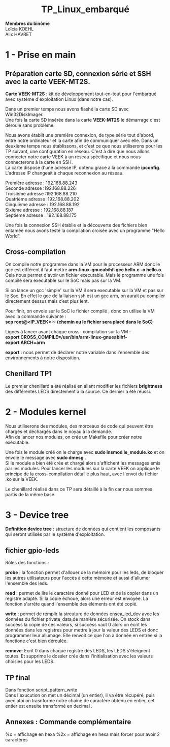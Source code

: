 
# <div align="center">TP_Linux_embarqué</div> 

__Membres du binôme__  
Loïcia KOEHL  
Alix HAVRET 

# 1 - Prise en main 
## Préparation carte SD, connexion série et SSH avec la carte VEEK-MT2S.    
__Carte VEEK-MT2S__ : kit de développement tout-en-tout pour l'embarqué avec système d'exploitation Linux (dans notre cas).

Dans un premier temps nous avons flashé la carte SD avec Win32DiskImager.  
Une fois la carte SD insérée dans la carte __VEEK-MT2S__ le démarrage c'est déroulé sans problème.  

Nous avons établit une première connexion, de type série tout d'abord, entre notre ordinateur et la carte afin de communiquer avec elle. 
Dans un deuxième temps nous établissons, et c'est ce que nous utiliserons pour les TP suivant, une configuration en réseau. C'est à dire que nous allons connecter notre carte VEEK à un réseau spécifique et nous nous connecterons à la carte en SSH.  
La carte dispose d'une adresse IP, obtenu grace à la commande **ipconfig**.   
L'adresse IP changeait à chaque reconnexion au réseau.

Première adresse : 192.168.88.243  
Seconde adresse :192.168.88.226   
Troisième adresse :192.168.88.210  
Quatrième adresse :192.168.88.202  
Cinquième adresse : 192.168.88.192  
Sixième adresse : 192.168.88.187  
Septième adresse : 192.168.88.175  

Une fois la connexion SSH établie et la découverte des fichiers bien entamée nous avons testé la compilation croisée avec un programme "Hello World".  

## Cross-compilation  

On compile notre programme dans la VM pour le processeur ARM donc le gcc est différent il faut mettre __arm-linux-gnueabihf-gcc hello.c -o hello.o__. Cela nous permet d'avoir un fichier executable.  Mais le programme une fois compilé sera executable sur le SoC mais pas sur la VM.  

Si on lance un gcc 'simple' sur la VM il sera executable sur la VM et pas sur le Soc. 
En effet le gcc de la liaison ssh est un gcc arm, on aurait pu compiler directement dessus mais c’est plus lent. 

Pour finir, on envoie sur le SoC le fichier compilé , donc on utilise la VM avec la commande suivante :  
__scp <nomdufichier> root@<IP_VEEK>:~ (chemin ou le fichier sera placé dans le SoC)__  

Lignes à lancer avant chaque cross- compilation sur la VM :  
__export CROSS_COMPILE=/usr/bin/arm-linux-gnueabihf-__  
__export ARCH=arm__  

__export__ : nous permet de déclarer notre variable dans l'ensemble des environnements à notre disposition.  

  
## Chenillard TP1  
 Le premier chenillard a été réalisé en allant modifier les fichiers __brightness__ des différentes LEDS directement à la source. Ce dernier a été réussi. 
  
# 2 - Modules kernel  
Nous utiliserons des modules, des morceaux de code qui peuvent être chargés et déchargés dans le noyau à la demande.  
Afin de lancer nos modules, on crée un Makefile pour créer notre exécutable.  

Une fois le module créé on le charge avec __sudo insmod le_module.ko__ et on envoie le message avec __sudo dmesg__ .  
Si le module a bien été crée et chargé alors s'affichent les messages émis par les modules.
Pour lancer les modules sur la carte VEEK on applique le principe de la cross-compilation détaillé plus haut, avec l'envoi du fichier .ko sur la VEEK.  

Le chenillard réalisé dans ce TP sera détaillé à la fin car nous sommes partis de la même base.  
  
# 3 - Device tree

__Definition device tree__ : structure de données qui contient les composants qui seront utilisés par le système d'exploitation.   
  
  ## fichier gpio-leds 
 
  Rôles des fonctions : 
  
  __probe__ : la fonction permet d'allouer de la mémoire pour les leds, de bloquer les autres utilisateurs pour l'accès à cette mémoire et aussi d'allumer l'ensemble des leds.  
  
  __read__ : permet de lire le caractère donné pour LED et de la copier dans un registre adapté. Si la copie échoue, alors une erreur est envoyée. La fonction s'arrête quand l'ensemble des élèments ont été copié.  
  
  __write__ : permet de remplir la strcuture de données ensea_led_dev avec les données du fichier private_data,de manière sécurisée. On stock dans success la copie de ces valeurs, si success vaut 0 alors on écrit les données dans les registres pour mettre à jour la valeur des LEDS et donc programmer leur allumage. Elle renvoit ce que l'on a donnée en entrée si la fonctione c'est bien déroulée.  
  
  __remove__: Ecrit 0 dans chaque registre des LEDS, les LEDS s'éteignent toutes. Et supprime le dossier crée dans l'initialisation avec les valeurs choisies pour les LEDS.  



## TP final 

Dans fonction script_pattern_write  
Dans l'exucution on met un décimal (un entier), il va être récupéré, puis avec atoi on trasnforme notre chaine de caractère obtenu en entier, cet entier est ensuite transformé en decimal .  



## Annexes : Commande complémentaire 
%x = affichage en hexa
%2x = affichage en hexa mais forcer pour avoir 2 caractères 
  
